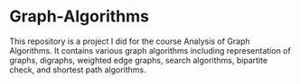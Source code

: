 # Graph-Algorithms
This repository is a project I did for the course Analysis of Graph Algorithms.  It contains various graph algorithms including representation of graphs, digraphs, weighted edge graphs, search algorithms, bipartite check, and shortest path algorithms.
